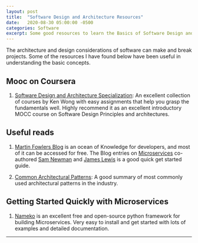 ```yaml
---
layout: post
title:  "Software Design and Architecture Resources"
date:   2020-08-30 05:00:00 -0500
categories: Software
excerpt: Some good resources to learn the Basics of Software Design and architecture.
---
```


The architecture and design considerations of software can make and break projects. Some of the resources I have found below have been useful in understanding the basic concepts.

## Mooc on Coursera

1. [Software Design and Architecture Specialization](https://www.coursera.org/specializations/software-design-architecture): An excellent collection of courses by Ken Wong with easy assignments that help you grasp the fundamentals well. Highly recommend it as an excellent introductory MOCC course on Software Design Principles and architectures.

## Useful reads
1. [Martin Fowlers Blog](https://martinfowler.com/architecture/) is an ocean of Knowledge for developers, and most of it can be accessed for free. The Blog entries on [Microservices](https://martinfowler.com/microservices/) co-authored [Sam Newman](https://twitter.com/samnewman) and [James Lewis](https://twitter.com/boicy) is a good quick get started guide.

2. [Common Architectural Patterns](https://levelup.gitconnected.com/software-architecture-the-important-architectural-patterns-you-need-to-know-a1f5ea7e4e3d): A good summary of most commonly used architectural patterns in the industry.


## Getting Started Quickly with Microservices
1. [Nameko](https://github.com/nameko/nameko) is an excellent free and open-source python framework for building Microservices. Very easy to install and get started with lots of examples and detailed documentation. 

---
